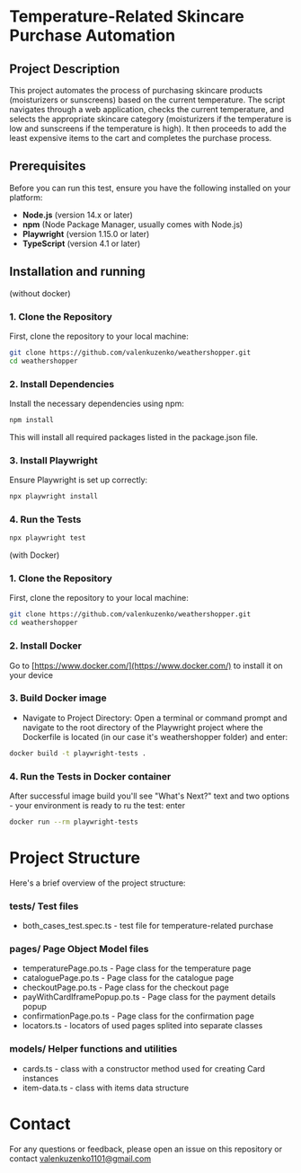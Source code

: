 # Temperature-Related Skincare Purchase Automation

## Project Description

This project automates the process of purchasing skincare products (moisturizers or sunscreens) based on the current temperature. The script navigates through a web application, checks the current temperature, and selects the appropriate skincare category (moisturizers if the temperature is low and sunscreens if the temperature is high). It then proceeds to add the least expensive items to the cart and completes the purchase process.

## Prerequisites

Before you can run this test, ensure you have the following installed on your platform:

- **Node.js** (version 14.x or later)
- **npm** (Node Package Manager, usually comes with Node.js)
- **Playwright** (version 1.15.0 or later)
- **TypeScript** (version 4.1 or later)

## Installation and running

(without docker)
### 1. Clone the Repository
First, clone the repository to your local machine:

```bash
git clone https://github.com/valenkuzenko/weathershopper.git
cd weathershopper
```

### 2. Install Dependencies
Install the necessary dependencies using npm:
```bash
npm install
```
This will install all required packages listed in the package.json file.

### 3. Install Playwright
Ensure Playwright is set up correctly:
```bash
npx playwright install
```

### 4. Run the Tests
```bash
npx playwright test
```
 
(with Docker)
### 1. Clone the Repository
First, clone the repository to your local machine:

```bash
git clone https://github.com/valenkuzenko/weathershopper.git
cd weathershopper
```

### 2. Install Docker
Go to [https://www.docker.com/](https://www.docker.com/)  to install it on your device

### 3. Build Docker image
- Navigate to Project Directory: Open a terminal or command prompt and navigate to the root directory of the Playwright project where the Dockerfile is located (in our case it's weathershopper folder) and enter:

```bash
docker build -t playwright-tests .
```

### 4. Run the Tests in Docker container
After successful image build you'll see "What's Next?" text and two options - your environment is ready to ru the test: enter 

```bash
docker run --rm playwright-tests
```

# Project Structure
Here's a brief overview of the project structure:

### tests/                     Test files
- both_cases_test.spec.ts     - test file for temperature-related purchase

### pages/                      Page Object Model files
- temperaturePage.po.ts          - Page class for the temperature page
- cataloguePage.po.ts            - Page class for the catalogue page
- checkoutPage.po.ts             - Page class for the checkout page
- payWithCardIframePopup.po.ts   - Page class for the payment details popup
- confirmationPage.po.ts         - Page class for the confirmation page
- locators.ts                    - locators of used pages splited into separate classes

### models/                      Helper functions and utilities
- cards.ts                       - class with a constructor method used for creating Card instances
- item-data.ts                   - class with items data structure

# Contact
For any questions or feedback, please open an issue on this repository or contact valenkuzenko1101@gmail.com